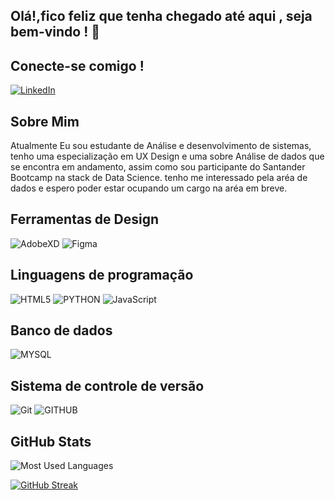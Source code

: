 ##                                                   Olá!,fico feliz que tenha chegado até aqui , seja bem-vindo ! 👾 

## Conecte-se comigo !
[![LinkedIn](https://img.shields.io/badge/LinkedIn-%230077B5.svg?logo=linkedin&logoColor=white)](https://www.linkedin.com/in/thiago-araujo1/)
                                      
<h2> Sobre Mim </h2>
Atualmente Eu sou estudante de Análise e desenvolvimento de sistemas, tenho uma especialização em UX Design e uma sobre Análise de dados que se encontra em andamento, assim como sou participante do Santander Bootcamp na stack de Data Science.
tenho me interessado pela aréa de dados e espero poder estar ocupando um cargo na aréa em breve.


## Ferramentas de Design
![AdobeXD](https://img.shields.io/badge/Adobe%20XD-470137?style=for-the-badge&logo=Adobe%20XD&logoColor=#FF61F6)
![Figma](https://img.shields.io/badge/figma-%23F24E1E.svg?style=for-the-badge&logo=figma&logoColor=black)

## Linguagens de programação
![HTML5](https://img.shields.io/badge/html5-%23E34F26.svg?style=for-the-badge&logo=html5&logoColor=black) 
![PYTHON](https://img.shields.io/badge/Python-2B5B84?style=for-the-badge&logo=python&logoColor=black)
![JavaScript](https://img.shields.io/badge/javascript-%23323330.svg?style=for-the-badge&logo=javascript&logoColor=%23F7DF1E)

## Banco de dados
 ![MYSQL](https://img.shields.io/badge/MySQL-00000F?style=for-the-badge&logo=mysql&logoColor=white)

## Sistema de controle de versão
![Git](https://img.shields.io/badge/git-%23F05033.svg?style=for-the-badge&logo=git&logoColor=white)
![GITHUB](https://img.shields.io/badge/GitHub-161B22?style=for-the-badge&logo=github&logoColor=white)

## GitHub Stats

 ![Most Used Languages](https://github-readme-stats-git-masterrstaa-rickstaa.vercel.app/api/top-langs/?username=ThiagoSilvaxz&layout=compact&bg_color=000&border_color=30A3DC&title_color=E94D5F&text_color=FFF)

[![GitHub Streak](https://streak-stats.demolab.com/?user=ThiagoSilvaxz&theme=bear&background=000&border=30A3DC&dates=FFF)](https://git.io/streak-stats)

